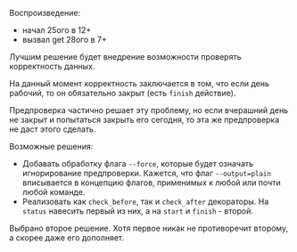 Воспроизведение:
- начал 25ого в 12+
- вызвал get 28ого в 7+

Лучшим решение будет внедрение возможности проверять корректность данных.

На данный момент корректность заключается в том, что если день рабочий, то он обязательно закрыт (есть `finish` действие).

Предпроверка частично решает эту проблему, но если вчерашний день не закрыт и попытаться закрыть его сегодня, то эта же предпроверка не даст этого сделать.

Возможные решения:
- Добавать обработку флага `--force`, которые будет означать игнорирование предпроверки. Кажется, что флаг `--output=plain` вписывается в концепцию флагов, применимых к любой или почти любой команде.
- Реализовать как `check_before`, так и `check_after` декораторы. На `status` навесить первый из них, а на `start` и `finish` - второй.

Выбрано второе решение. Хотя первое никак не противоречит второму, а скорее даже его дополняет.